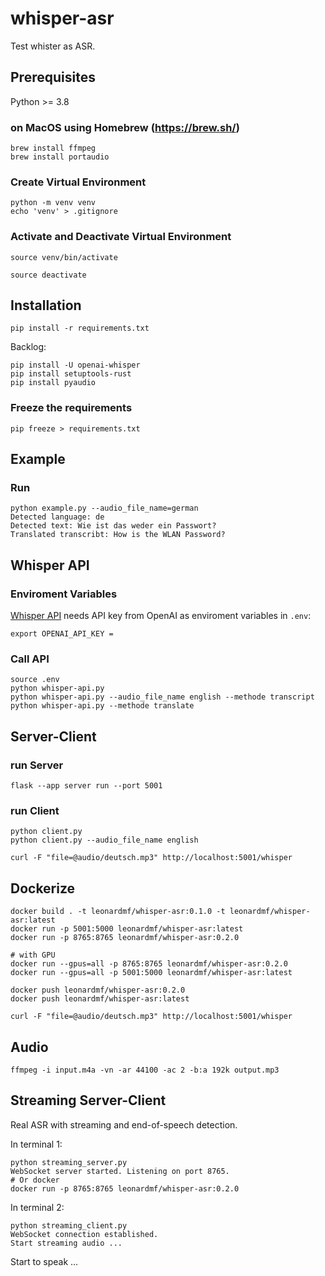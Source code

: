 # whisper-asr

Test whister as ASR.

## Prerequisites

Python >= 3.8

### on MacOS using Homebrew (<https://brew.sh/>)

``` shell
brew install ffmpeg
brew install portaudio
```

### Create Virtual Environment

``` shell
python -m venv venv
echo 'venv' > .gitignore
```

### Activate and Deactivate Virtual Environment

``` shell
source venv/bin/activate
```

``` shell
source deactivate
```

## Installation

``` shell
pip install -r requirements.txt
```

Backlog:

``` shell
pip install -U openai-whisper
pip install setuptools-rust
pip install pyaudio
```

### Freeze the requirements

``` shell
pip freeze > requirements.txt
```

## Example

### Run

``` shell
python example.py --audio_file_name=german           
Detected language: de
Detected text: Wie ist das weder ein Passwort?
Translated transcribt: How is the WLAN Password?
```

## Whisper API

### Enviroment Variables

[Whisper API](https://platform.openai.com/docs/api-reference/audio) needs API key from OpenAI as enviroment variables in `.env`:

``` shell
export OPENAI_API_KEY =
```

### Call API

``` shell
source .env
python whisper-api.py
python whisper-api.py --audio_file_name english --methode transcript  
python whisper-api.py --methode translate
```

## Server-Client

### run Server

``` shell
flask --app server run --port 5001
```

### run Client

``` shell
python client.py
python client.py --audio_file_name english
```

``` shell
curl -F "file=@audio/deutsch.mp3" http://localhost:5001/whisper
```

## Dockerize

``` shell
docker build . -t leonardmf/whisper-asr:0.1.0 -t leonardmf/whisper-asr:latest
docker run -p 5001:5000 leonardmf/whisper-asr:latest
docker run -p 8765:8765 leonardmf/whisper-asr:0.2.0

# with GPU
docker run --gpus=all -p 8765:8765 leonardmf/whisper-asr:0.2.0
docker run --gpus=all -p 5001:5000 leonardmf/whisper-asr:latest
```

``` shell
docker push leonardmf/whisper-asr:0.2.0
docker push leonardmf/whisper-asr:latest
```

``` shell
curl -F "file=@audio/deutsch.mp3" http://localhost:5001/whisper
```

## Audio

``` shell
ffmpeg -i input.m4a -vn -ar 44100 -ac 2 -b:a 192k output.mp3
```

## Streaming Server-Client

Real ASR with streaming and end-of-speech detection.

In terminal 1:

``` shell
python streaming_server.py
WebSocket server started. Listening on port 8765.
# Or docker
docker run -p 8765:8765 leonardmf/whisper-asr:0.2.0
```

In terminal 2:

``` shell
python streaming_client.py
WebSocket connection established.
Start streaming audio ...
```

Start to speak ...
